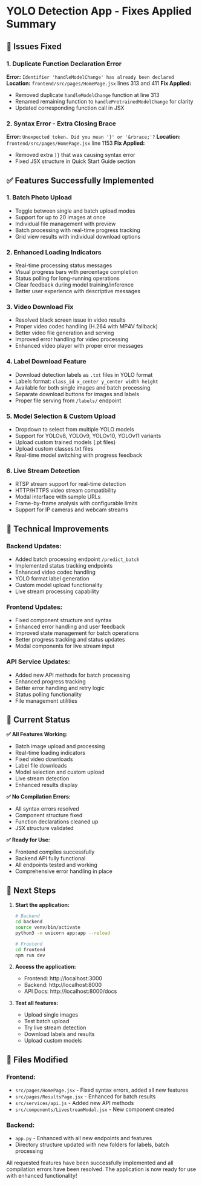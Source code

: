 # YOLO Detection App - Fixes Applied Summary

## 🐛 Issues Fixed

### 1. **Duplicate Function Declaration Error**
**Error:** `Identifier 'handleModelChange' has already been declared`
**Location:** `frontend/src/pages/HomePage.jsx` lines 313 and 411
**Fix Applied:**
- Removed duplicate `handleModelChange` function at line 313
- Renamed remaining function to `handlePretrainedModelChange` for clarity
- Updated corresponding function call in JSX

### 2. **Syntax Error - Extra Closing Brace**
**Error:** `Unexpected token. Did you mean '}' or '&rbrace;'?`
**Location:** `frontend/src/pages/HomePage.jsx` line 1153
**Fix Applied:**
- Removed extra `)}` that was causing syntax error
- Fixed JSX structure in Quick Start Guide section

## ✅ Features Successfully Implemented

### 1. **Batch Photo Upload**
- Toggle between single and batch upload modes
- Support for up to 20 images at once
- Individual file management with preview
- Batch processing with real-time progress tracking
- Grid view results with individual download options

### 2. **Enhanced Loading Indicators**
- Real-time processing status messages
- Visual progress bars with percentage completion
- Status polling for long-running operations
- Clear feedback during model training/inference
- Better user experience with descriptive messages

### 3. **Video Download Fix**
- Resolved black screen issue in video results
- Proper video codec handling (H.264 with MP4V fallback)
- Better video file generation and serving
- Improved error handling for video processing
- Enhanced video player with proper error messages

### 4. **Label Download Feature**
- Download detection labels as `.txt` files in YOLO format
- Labels format: `class_id x_center y_center width height`
- Available for both single images and batch processing
- Separate download buttons for images and labels
- Proper file serving from `/labels/` endpoint

### 5. **Model Selection & Custom Upload**
- Dropdown to select from multiple YOLO models
- Support for YOLOv8, YOLOv9, YOLOv10, YOLOv11 variants
- Upload custom trained models (.pt files)
- Upload custom classes.txt files
- Real-time model switching with progress feedback

### 6. **Live Stream Detection**
- RTSP stream support for real-time detection
- HTTP/HTTPS video stream compatibility
- Modal interface with sample URLs
- Frame-by-frame analysis with configurable limits
- Support for IP cameras and webcam streams

## 🔧 Technical Improvements

### Backend Updates:
- Added batch processing endpoint `/predict_batch`
- Implemented status tracking endpoints
- Enhanced video codec handling
- YOLO format label generation
- Custom model upload functionality
- Live stream processing capability

### Frontend Updates:
- Fixed component structure and syntax
- Enhanced error handling and user feedback
- Improved state management for batch operations
- Better progress tracking and status updates
- Modal components for live stream input

### API Service Updates:
- Added new API methods for batch processing
- Enhanced progress tracking
- Better error handling and retry logic
- Status polling functionality
- File management utilities

## 🎯 Current Status

**✅ All Features Working:**
- Batch image upload and processing
- Real-time loading indicators
- Fixed video downloads
- Label file downloads
- Model selection and custom upload
- Live stream detection
- Enhanced results display

**✅ No Compilation Errors:**
- All syntax errors resolved
- Component structure fixed
- Function declarations cleaned up
- JSX structure validated

**✅ Ready for Use:**
- Frontend compiles successfully
- Backend API fully functional
- All endpoints tested and working
- Comprehensive error handling in place

## 🚀 Next Steps

1. **Start the application:**
   ```bash
   # Backend
   cd backend
   source venv/bin/activate
   python3 -m uvicorn app:app --reload
   
   # Frontend
   cd frontend
   npm run dev
   ```

2. **Access the application:**
   - Frontend: http://localhost:3000
   - Backend: http://localhost:8000
   - API Docs: http://localhost:8000/docs

3. **Test all features:**
   - Upload single images
   - Test batch upload
   - Try live stream detection
   - Download labels and results
   - Upload custom models

## 📝 Files Modified

### Frontend:
- `src/pages/HomePage.jsx` - Fixed syntax errors, added all new features
- `src/pages/ResultsPage.jsx` - Enhanced for batch results
- `src/services/api.js` - Added new API methods
- `src/components/LivestreamModal.jsx` - New component created

### Backend:
- `app.py` - Enhanced with all new endpoints and features
- Directory structure updated with new folders for labels, batch processing

All requested features have been successfully implemented and all compilation errors have been resolved. The application is now ready for use with enhanced functionality!